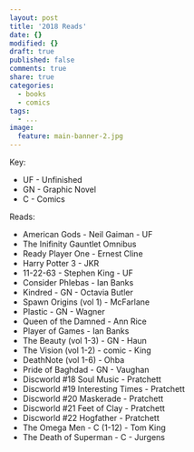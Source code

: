 ```yaml
---
layout: post
title: '2018 Reads'
date: {}
modified: {}
draft: true
published: false
comments: true
share: true
categories:
  - books
  - comics
tags:
  - ...
image:
  feature: main-banner-2.jpg
---
```


Key:
* UF - Unfinished
* GN - Graphic Novel
* C - Comics

Reads:
* American Gods - Neil Gaiman - UF
* The Inifinity Gauntlet Omnibus
* Ready Player One - Ernest Cline
* Harry Potter 3 - JKR
* 11-22-63 - Stephen King - UF
* Consider Phlebas - Ian Banks
* Kindred - GN - Octavia Butler
* Spawn Origins (vol 1) - McFarlane
* Plastic - GN - Wagner
* Queen of the Damned - Ann Rice
* Player of Games - Ian Banks
* The Beauty (vol 1-3) - GN - Haun
* The Vision (vol 1-2) - comic - King
* DeathNote (vol 1-6) - Ohba
* Pride of Baghdad - GN - Vaughan
* Discworld #18 Soul Music - Pratchett
* Discworld #19 Interesting Times - Pratchett
* Discworld #20 Maskerade - Pratchett
* Discworld #21 Feet of Clay - Pratchett
* Discworld #22 Hogfather - Pratchett
* The Omega Men - C (1-12) - Tom King
* The Death of Superman - C - Jurgens
